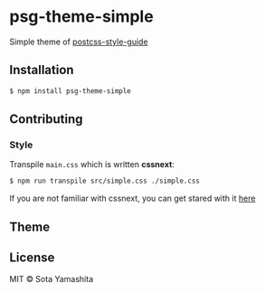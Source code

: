 # psg-theme-simple

Simple theme of [postcss-style-guide](https://github.com/morishitter/postcss-style-guide)

## Installation

```bash
$ npm install psg-theme-simple
```

## Contributing

### Style

Transpile `main.css` which is written **cssnext**:

```bash
$ npm run transpile src/simple.css ./simple.css
```
If you are not familiar with cssnext, you can get stared with it [here](http://cssnext.io/)

## Theme

## License

MIT © Sota Yamashita
